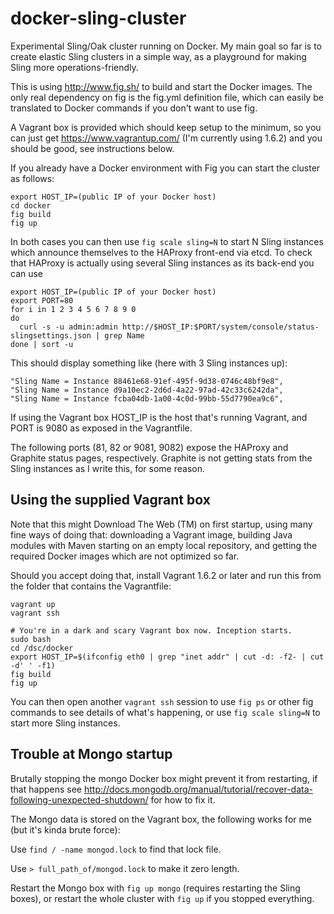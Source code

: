 docker-sling-cluster
====================

Experimental Sling/Oak cluster running on Docker. My main goal so far is to create elastic Sling clusters in a simple way, as
a playground for making Sling more operations-friendly.
 
This is using http://www.fig.sh/ to build and start the Docker images. The only real dependency on fig is the fig.yml 
definition file, which can easily be translated to Docker commands if you don't want to use fig.

A Vagrant box is provided which should keep setup to the minimum, so you can just get https://www.vagrantup.com/ 
(I'm currently using 1.6.2) and you should be good, see instructions below. 

If you already have a Docker environment with Fig you can start the cluster as follows:

    export HOST_IP=(public IP of your Docker host)
    cd docker
    fig build
    fig up
    
In both cases you can then use `fig scale sling=N` to start N Sling instances which announce themselves to the HAProxy 
front-end via etcd. To check that HAProxy is actually using several Sling instances as its back-end you can use

    export HOST_IP=(public IP of your Docker host)
    export PORT=80
    for i in 1 2 3 4 5 6 7 8 9 0
    do 
      curl -s -u admin:admin http://$HOST_IP:$PORT/system/console/status-slingsettings.json | grep Name
    done | sort -u
    
This should display something like (here with 3 Sling instances up):

    "Sling Name = Instance 88461e68-91ef-495f-9d38-0746c48bf9e8",
    "Sling Name = Instance d9a10ec2-2d6d-4a22-97ad-42c33c6242da",
    "Sling Name = Instance fcba04db-1a00-4c0d-99bb-55d7790ea9c6",
    
If using the Vagrant box HOST_IP is the host that's running Vagrant, and PORT is 9080 as exposed in the Vagrantfile.

The following ports (81, 82 or 9081, 9082) expose the HAProxy and Graphite status pages, respectively. Graphite is not getting
stats from the Sling instances as I write this, for some reason.
    
Using the supplied Vagrant box
------------------------------

Note that this might Download The Web (TM) on first startup, using many fine ways of doing that:
downloading a Vagrant image, building Java modules with Maven starting on an empty local repository, and
getting the required Docker images which are not optimized so far.   

Should you accept doing that, install Vagrant 1.6.2 or later and run this from the folder that contains the Vagrantfile:

    vagrant up
    vagrant ssh
    
    # You're in a dark and scary Vagrant box now. Inception starts.
    sudo bash
    cd /dsc/docker
    export HOST_IP=$(ifconfig eth0 | grep "inet addr" | cut -d: -f2- | cut -d' ' -f1)
    fig build
    fig up
    
You can then open another `vagrant ssh` session to use `fig ps` or other fig commands to see details 
of what's happening, or use `fig scale sling=N` to start more Sling instances.     

Trouble at Mongo startup
------------------------
Brutally stopping the mongo Docker box might prevent it from restarting, if that happens see 
http://docs.mongodb.org/manual/tutorial/recover-data-following-unexpected-shutdown/ for how to fix it.

The Mongo data is stored on the Vagrant box, the following works for me (but it's kinda brute force):

Use `find / -name mongod.lock` to find that lock file.

Use `> full_path_of/mongod.lock` to make it zero length.

Restart the Mongo box with `fig up mongo` (requires restarting the Sling boxes), or restart the whole cluster with
`fig up` if you stopped everything.